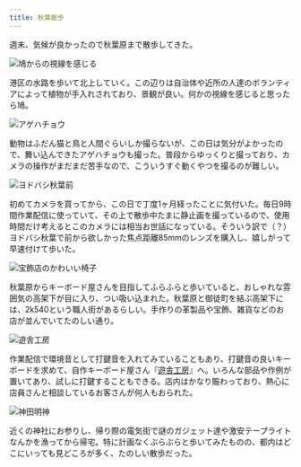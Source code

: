 ```yaml
---
title: 秋葉散歩
---
```

週末、気候が良かったので秋葉原まで散歩してきた。

![](https://lh5.googleusercontent.com/F6rVNwU78E2F6LXUro3eMApnDBVLuyeSVNsr44SaSX0MtK220sITtO4yatULCFqplPXujB-8sZoB6k6gdwdOKy92FQ9tnFnX8FeJ2TUxSgxWErlfoEMH1IAdbTE34PvkyKw1KLJSxgvi6lnJ4qGDhpE "鳩からの視線を感じる")

港区の水路を歩いて北上していく。この辺りは自治体や近所の人達のボランティアによって植物が手入れされており、景観が良い。何かの視線を感じると思ったら鳩。

![](https://lh6.googleusercontent.com/-ZW4WWz-BTTgSO4h6apjEUFk3jjZ4SLZP1cIfCLwU1fYZk_ftsrarQs4FpxdsCXMkELj4yejGJJ8Rg4kLCgFaqYA1yCHmy1-SxFuL1pJrzkx1omW5YGSRDZsRJiODZipd3pPXXXPMoMaiWj7srcgkkM "アゲハチョウ")

動物はふだん猫と鳥と人間ぐらいしか撮らないが、この日は気分がよかったので、舞い込んできたアゲハチョウも撮った。普段からゆっくりと撮っており、カメラの操作がまだまだ苦手なので、こういうすぐ動くやつを撮るのが難しい。

![](https://lh4.googleusercontent.com/ET0yN2UAJ8Fp2ip6m69Fc_eI-Fl0ymsdpZaLQEcq9jRsBhRxVCHwZnV2egE8NSADSRKljlwPFA2g6YhTeFajUR4U9ix5ckg70knWnU9Ldkc15IH7269IIceAAXDH03_dQjCIF4-0VKCCc3vHmizcsys "ヨドバシ秋葉前")

初めてカメラを買ってから、この日で丁度1ヶ月経ったことに気付いた。毎日9時間作業配信に使っていて、その上で散歩中たまに静止画を撮っているので、使用時間だけ考えるとこのカメラには相当お世話になっている。そういう訳で（？）ヨドバシ秋葉で前から欲しかった焦点距離85mmのレンズを購入し、嬉しがって早速付けて歩いた。

![](https://lh3.googleusercontent.com/ATIwewFgX32RKCnSqVSRxSKVfyFEScyNgSJFnNZPp9I_jgutZxJNaAGHkeSDQppL0AsMMu0DAVl0Xphw1tV-5BxcdeW57P0qrUj20MB2Nj19PX72MpqgxMK4VLN0mWo7oI6FEQjhL7IgdnHrSDwU6wY "宝飾店のかわいい椅子")

秋葉原からキーボード屋さんを目指してふらふらと歩いていると、おしゃれな雰囲気の高架下が目に入り、つい吸い込まれた。秋葉原と御徒町を結ぶ高架下には、2k540という職人街があるらしい。手作りの革製品や宝飾、雑貨などのお店が並んでいてたのしい通り。

![](https://lh4.googleusercontent.com/3o0t_NX8uKR0Pre4LB4xSxutLIketVG7xBjRl38Sim4Jot02I6zyKqI-FtEacvh92hF9KAOi272Etm_I6cMNHCc-_sM8875gbGZBUEOtDEkJMqYJtCWuuQA9KvEnSMgI-OjtcOZz3C9xaU43xt-_9bA "遊舎工房")

作業配信で環境音として打鍵音を入れてみていることもあり、打鍵音の良いキーボードを求めて、自作キーボード屋さん『[遊舎工房](https://yushakobo.jp/)』へ。いろんな部品や作例が置いてあり、試しに打鍵することもできる。店内はかなり賑わっており、熱心に店員さんと相談しているお客さんが何人もおられた。

![](https://lh3.googleusercontent.com/5t6Ba-GXDeG-cTlz3A6zWafUiWNtROml0NB6OI3eI0BUU-9pQ3tMiAn1MnHaN-9lsbuCdvR4orvpSosLt0HsBrQwx9lJWDBWpIzqn6sBupukqdeETwK5wMWhdCWBf8xRR4xq53fBw84iVoB3hthkuQw "神田明神")

近くの神社にお参りし、帰り際の電気街で謎のガジェット達や激安テープライトなんかを漁ってから帰宅。特に計画なくぶらぶらと歩いてみたものの、都内はどこにいっても見どころが多く、たのしい散歩だった。
